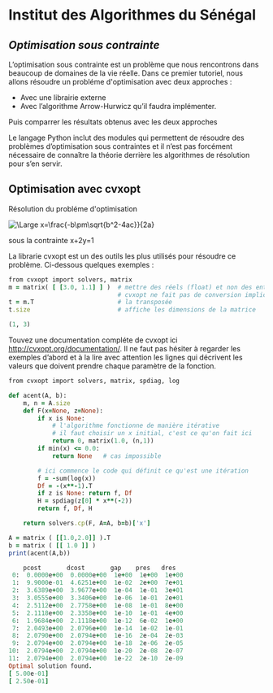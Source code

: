 
# Institut des Algorithmes du Sénégal
## _Optimisation sous contrainte_



L’optimisation sous contrainte est un problème que nous rencontrons dans beaucoup de domaines de la vie réelle. Dans ce premier tutoriel, nous allons résoudre un probléme d'optimisation avec deux approches :  

- Avec une librairie externe
- Avec l’algorithme Arrow-Hurwicz qu’il faudra implémenter. 

Puis comparrer les résultats obtenus avec les deux approches

Le langage Python inclut des modules qui permettent de résoudre des problèmes d’optimisation sous contraintes et il n’est pas forcément nécessaire de connaître la théorie derrière les algorithmes de résolution pour s’en servir.

## Optimisation avec cvxopt

Résolution du probléme d'optimisation

![\Large x=\frac{-b\pm\sqrt{b^2-4ac}}{2a}](https://latex.codecogs.com/svg.latex?\Large&space;min_{xy}={x^2+x^2+y^2-xy+y}) 

sous la contrainte x+2y=1

La librarie cvxopt est un des outils les plus utilisés pour résoudre ce problème. 
Ci-dessous quelques exemples :
```ruby
from cvxopt import solvers, matrix
m = matrix( [ [3.0, 1.1] ] )  # mettre des réels (float) et non des entiers
                              # cvxopt ne fait pas de conversion implicite
t = m.T                       # la transposée
t.size                        # affiche les dimensions de la matrice

```
```ruby
(1, 3)
```

Touvez une documentation compléte de cvxopt ici http://cvxopt.org/documentation/. Il ne faut pas hésiter à regarder les exemples d’abord et à la lire avec attention les lignes qui décrivent les valeurs que doivent prendre chaque paramètre de la fonction. 

```ruby
from cvxopt import solvers, matrix, spdiag, log

def acent(A, b):
    m, n = A.size
    def F(x=None, z=None):
        if x is None:
            # l'algorithme fonctionne de manière itérative
            # il faut choisir un x initial, c'est ce qu'on fait ici
            return 0, matrix(1.0, (n,1))
        if min(x) <= 0.0:
            return None   # cas impossible

        # ici commence le code qui définit ce qu'est une itération
        f = -sum(log(x))
        Df = -(x**-1).T
        if z is None: return f, Df
        H = spdiag(z[0] * x**(-2))
        return f, Df, H

    return solvers.cp(F, A=A, b=b)['x']

A = matrix ( [[1.0,2.0]] ).T
b = matrix ( [[ 1.0 ]] )
print(acent(A,b))
```
```ruby
    pcost       dcost       gap    pres   dres
 0:  0.0000e+00  0.0000e+00  1e+00  1e+00  1e+00
 1:  9.9000e-01  4.6251e+00  1e-02  2e+00  7e+01
 2:  3.6389e+00  3.9677e+00  1e-04  1e-01  3e+01
 3:  3.0555e+00  3.3406e+00  1e-06  1e-01  2e+01
 4:  2.5112e+00  2.7758e+00  1e-08  1e-01  8e+00
 5:  2.1118e+00  2.3358e+00  1e-10  1e-01  4e+00
 6:  1.9684e+00  2.1118e+00  1e-12  6e-02  1e+00
 7:  2.0493e+00  2.0796e+00  1e-14  1e-02  1e-01
 8:  2.0790e+00  2.0794e+00  1e-16  2e-04  2e-03
 9:  2.0794e+00  2.0794e+00  1e-18  2e-06  2e-05
10:  2.0794e+00  2.0794e+00  1e-20  2e-08  2e-07
11:  2.0794e+00  2.0794e+00  1e-22  2e-10  2e-09
Optimal solution found.
[ 5.00e-01]
[ 2.50e-01]
```

